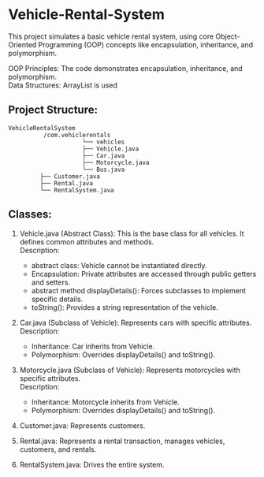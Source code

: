 # Vehicle-Rental-System
This project simulates a basic vehicle rental system, using core Object-Oriented Programming (OOP) concepts like encapsulation, inheritance, and polymorphism.

OOP Principles: The code demonstrates encapsulation, inheritance, and polymorphism.  
Data Structures: ArrayList is used

## Project Structure:
```
VehicleRentalSystem
          /com.vehiclerentals
                     └── vehicles
                     ├── Vehicle.java
                     ├── Car.java
                     ├── Motorcycle.java
                     └── Bus.java
         ├── Customer.java
         ├── Rental.java
         └── RentalSystem.java
```

## Classes:
1. Vehicle.java (Abstract Class): This is the base class for all vehicles. It defines common attributes and methods.  
    Description:
    - abstract class: Vehicle cannot be instantiated directly.
    - Encapsulation: Private attributes are accessed through public getters and setters.
    - abstract method displayDetails(): Forces subclasses to implement specific details.
    - toString(): Provides a string representation of the vehicle.

2. Car.java (Subclass of Vehicle): Represents cars with specific attributes.  
   Description:
   - Inheritance: Car inherits from Vehicle.
   - Polymorphism: Overrides displayDetails() and toString().

3. Motorcycle.java (Subclass of Vehicle): Represents motorcycles with specific attributes.  
    Description: 
   - Inheritance: Motorcycle inherits from Vehicle. 
   - Polymorphism: Overrides displayDetails() and toString().

4. Customer.java: Represents customers.

5. Rental.java: Represents a rental transaction, manages vehicles, customers, and rentals.

6. RentalSystem.java: Drives the entire system.
